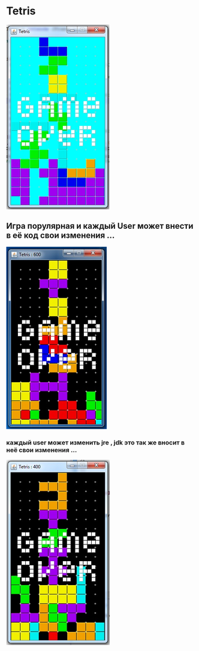 
# Tetris  

![](tetris.png)

## Игра порулярная и каждый User может внести в её код свои изменения ...


![](600.png)


### каждый user может изменить jre , jdk это так же вносит в неё свои изменения ...

![](400.png)